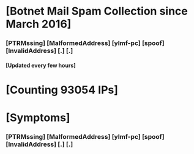 # [Botnet Mail Spam Collection since March 2016]
### [PTRMssing] [MalformedAddress] [ylmf-pc] [spoof] [InvalidAddress] [.] [.]
#### [Updated every few hours]

# [Counting 93054 IPs]

# [Symptoms] 
###   [PTRMssing] [MalformedAddress] [ylmf-pc] [spoof] [InvalidAddress] [.] [.]
